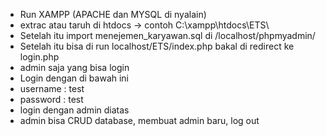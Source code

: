 - Run XAMPP (APACHE dan MYSQL di nyalain)
- extrac atau taruh di htdocs -> contoh C:\xampp\htdocs\ETS\
- Setelah itu import menejemen_karyawan.sql di /localhost/phpmyadmin/
- Setelah itu bisa di run localhost/ETS/index.php bakal di redirect ke login.php
- admin saja yang bisa login 
- Login dengan di bawah ini
- username : test
- password : test
- login dengan admin diatas
- admin bisa CRUD database, membuat admin baru, log out